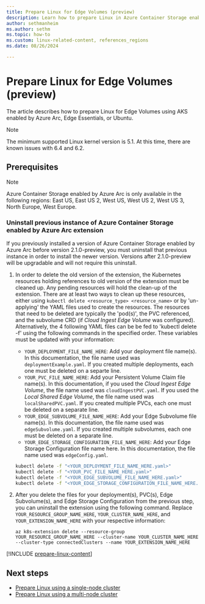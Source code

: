 ```yaml
---
title: Prepare Linux for Edge Volumes (preview)
description: Learn how to prepare Linux in Azure Container Storage enabled by Azure Arc Edge Volumes using AKS enabled by Azure Arc, Edge Essentials, or Ubuntu.
author: sethmanheim
ms.author: sethm
ms.topic: how-to
ms.custom: linux-related-content, references_regions
ms.date: 08/26/2024

---
```


# Prepare Linux for Edge Volumes (preview)

The article describes how to prepare Linux for Edge Volumes using AKS enabled by Azure Arc, Edge Essentials, or Ubuntu.

> [!NOTE]
> The minimum supported Linux kernel version is 5.1. At this time, there are known issues with 6.4 and 6.2.

## Prerequisites

> [!NOTE]
> Azure Container Storage enabled by Azure Arc is only available in the following regions: East US, East US 2, West US, West US 2, West US 3, North Europe, West Europe.

### Uninstall previous instance of Azure Container Storage enabled by Azure Arc extension

If you previously installed a version of Azure Container Storage enabled by Azure Arc before version 2.1.0-preview, you must uninstall that previous instance in order to install the newer version. Versions after 2.1.0-preview will be upgradable and will not require this uninstall. 

1. In order to delete the old version of the extension, the Kubernetes resources holding references to old version of the extension must be cleaned up. Any pending resources will hold the clean-up of the extension. There are at least two ways to clean up these resources, either using `kubectl delete <resource_type> <resource_name>` or by 'un-applying' the YAML files used to create the resources. The resources that need to be deleted are typically the 'pod(s)', the PVC referenced, and the subvolume CRD (if *Cloud Ingest Edge Volume* was configured). Alternatively, the 4 following YAML files can be be fed to 'kubectl delete -f' using the following commands in the specified order. These variables must be updated with your information:

   - `YOUR_DEPLOYMENT_FILE_NAME_HERE`: Add your deployment file name(s). In this documentation, the file name used was `deploymentExample.yaml`. If you created multiple deployments, each one must be deleted on a separte line. 
   - `YOUR_PVC_FILE_NAME_HERE`: Add your Persistent Volume Claim file name(s). In this documentation, if you used the *Cloud Ingest Edge Volume*, the file name used was `cloudIngestPVC.yaml`. If you used the *Local Shared Edge Volume*, the file name used was `localSharedPVC.yaml`. If you created multiple PVCs, each one must be deleted on a separate line. 
   - `YOUR_EDGE_SUBVOLUME_FILE_NAME_HERE`: Add your Edge Subvolume file name(s). In this documentation, the file name used was `edgeSubvolume.yaml`. If you created multiple subvolumes, each one must be deleted on a separate line. 
   - `YOUR_EDGE_STORAGE_CONFIGURATION_FILE_NAME_HERE`: Add your Edge Storage Configuration file name here. In this documentation, the file name used was `edgeConfig.yaml`.

   ```bash
   kubectl delete -f "<YOUR_DEPLOYMENT_FILE_NAME_HERE.yaml>"
   kubectl delete -f "<YOUR_PVC_FILE_NAME_HERE.yaml>"   
   kubectl delete -f "<YOUR_EDGE_SUBVOLUME_FILE_NAME_HERE.yaml>"
   kubectl delete -f "<YOUR_EDGE_STORAGE_CONFIGURATION_FILE_NAME_HERE.yaml>"
   ```

1. After you delete the files for your deployment(s), PVC(s), Edge Subvolume(s), and Edge Storage Configuration from the previous step, you can uninstall the extension using the following command. Replace `YOUR_RESOURCE_GROUP_NAME_HERE`, `YOUR_CLUSTER_NAME_HERE`, and `YOUR_EXTENSION_NAME_HERE` with your respective information:

   ```azurecli
   az k8s-extension delete --resource-group YOUR_RESOURCE_GROUP_NAME_HERE --cluster-name YOUR_CLUSTER_NAME_HERE --cluster-type connectedClusters --name YOUR_EXTENSION_NAME_HERE
   ```

[!INCLUDE [prepare-linux-content](includes/prepare-linux-content.md)]

## Next steps

- [Prepare Linux using a single-node cluster](single-node-cluster-edge-volumes.md)
- [Prepare Linux using a multi-node cluster](multi-node-cluster-edge-volumes.md)
